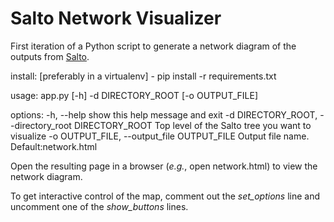 # Salto Network Visualizer

First iteration of a Python script to generate a network diagram of the outputs from [Salto](https://github.com/salto-io/salto).

install:
[preferably in a virtualenv] - pip install -r requirements.txt

usage: app.py [-h] -d DIRECTORY_ROOT [-o OUTPUT_FILE]

options:
  -h, --help            show this help message and exit
  -d DIRECTORY_ROOT, --directory_root DIRECTORY_ROOT
                        Top level of the Salto tree you want to visualize
  -o OUTPUT_FILE, --output_file OUTPUT_FILE
                        Output file name. Default:network.html


Open the resulting page in a browser (*e.g.*, open network.html) to view the network diagram.

To get interactive control of the map, comment out the *set_options* line and uncomment one of the *show_buttons* lines.